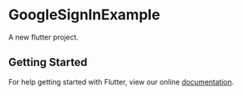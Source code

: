 # GoogleSignInExample

A new flutter project.

## Getting Started

For help getting started with Flutter, view our online
[documentation](http://flutter.io/).
